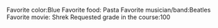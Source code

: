 Favorite color:Blue 
Favorite food: Pasta
Favorite musician/band:Beatles 
Favorite movie: Shrek
Requested grade in the course:100 
